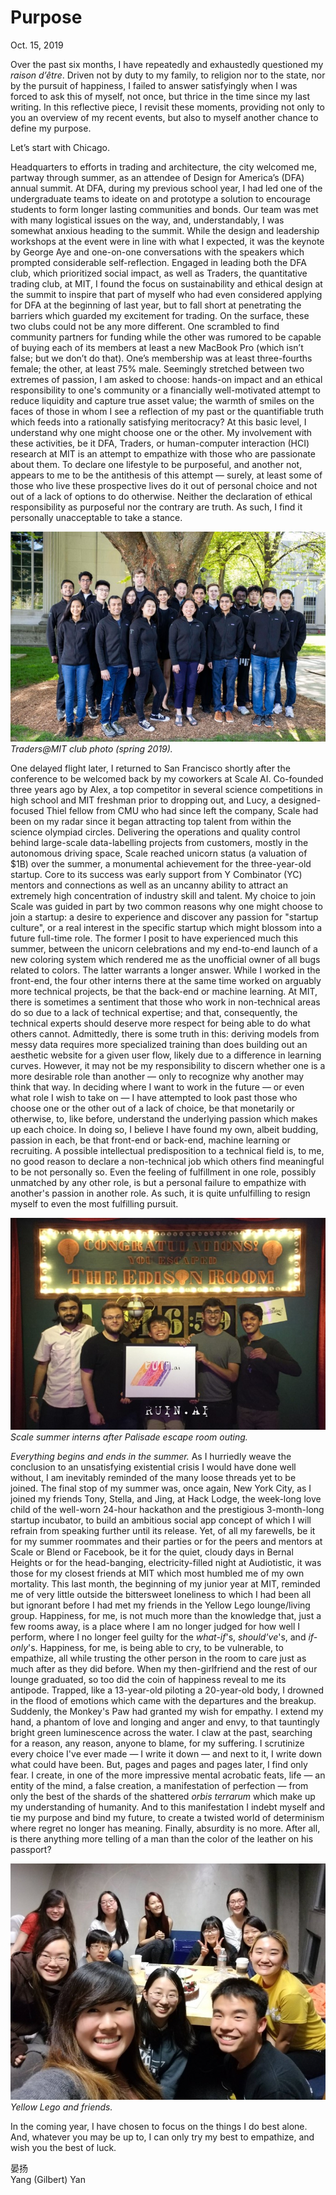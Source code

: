 <div class="next-subtitled"></div>

# Purpose

Oct. 15, 2019

Over the past six months, I have repeatedly and exhaustedly questioned my *raison d’être*. Driven not by duty to my family, to religion nor to the state, nor by the pursuit of happiness, I failed to answer satisfyingly when I was forced to ask this of myself, not once, but thrice in the time since my last writing. In this reflective piece, I revisit these moments, providing not only to you an overview of my recent events, but also to myself another chance to define my purpose.

Let’s start with Chicago.

Headquarters to efforts in trading and architecture, the city welcomed me, partway through summer, as an attendee of Design for America’s (DFA) annual summit. At DFA, during my previous school year, I had led one of the undergraduate teams to ideate on and prototype a solution to encourage students to form longer lasting communities and bonds. Our team was met with many logistical issues on the way, and, understandably, I was somewhat anxious heading to the summit. While the design and leadership workshops at the event were in line with what I expected, it was the keynote by George Aye and one-on-one conversations with the speakers which prompted considerable self-reflection. Engaged in leading both the DFA club, which prioritized social impact, as well as Traders, the quantitative trading club, at MIT, I found the focus on sustainability and ethical design at the summit to inspire that part of myself who had even considered applying for DFA at the beginning of last year, but to fall short at penetrating the barriers which guarded my excitement for trading. On the surface, these two clubs could not be any more different. One scrambled to find community partners for funding while the other was rumored to be capable of buying each of its members at least a new MacBook Pro (which isn’t false; but we don’t do that). One’s membership was at least three-fourths female; the other, at least 75% male. Seemingly stretched between two extremes of passion, I am asked to choose: hands-on impact and an ethical responsibility to one's community or a financially well-motivated attempt to reduce liquidity and capture true asset value; the warmth of smiles on the faces of those in whom I see a reflection of my past or the quantifiable truth which feeds into a rationally satisfying meritocracy? At this basic level, I understand why one might choose one or the other. My involvement with these activities, be it DFA, Traders, or human-computer interaction (HCI) research at MIT is an attempt to empathize with those who are passionate about them. To declare one lifestyle to be purposeful, and another not, appears to me to be the antithesis of this attempt — surely, at least some of those who live these prospective lives do it out of personal choice and not out of a lack of options to do otherwise. Neither the declaration of ethical responsibility as purposeful nor the contrary are truth. As such, I find it personally unacceptable to take a stance.

![](2019-10-15.md-assets/5-traders.jpg)
*Traders@MIT club photo (spring 2019).*

One delayed flight later, I returned to San Francisco shortly after the conference to be welcomed back by my coworkers at Scale AI. Co-founded three years ago by Alex, a top competitor in several science competitions in high school and MIT freshman prior to dropping out, and Lucy, a designed-focused Thiel fellow from CMU who had since left the company, Scale had been on my radar since it began attracting top talent from within the science olympiad circles. Delivering the operations and quality control behind large-scale data-labelling projects from customers, mostly in the autonomous driving space, Scale reached unicorn status (a valuation of $1B) over the summer, a monumental achievement for the three-year-old startup. Core to its success was early support from Y Combinator (YC) mentors and connections as well as an uncanny ability to attract an extremely high concentration of industry skill and talent. My choice to join Scale was guided in part by two common reasons why one might choose to join a startup: a desire to experience and discover any passion for "startup culture", or a real interest in the specific startup which might blossom into a future full-time role. The former I posit to have experienced much this summer, between the unicorn celebrations and my end-to-end launch of a new coloring system which rendered me as the unofficial owner of all bugs related to colors. The latter warrants a longer answer. While I worked in the front-end, the four other interns there at the same time worked on arguably more technical projects, be that the back-end or machine learning. At MIT, there is sometimes a sentiment that those who work in non-technical areas do so due to a lack of technical expertise; and that, consequently, the technical experts should deserve more respect for being able to do what others cannot. Admittedly, there is some truth in this: deriving models from messy data requires more specialized training than does building out an aesthetic website for a given user flow, likely due to a difference in learning curves. However, it may not be my responsibility to discern whether one is a more desirable role than another — only to recognize why another may think that way. In deciding where I want to work in the future — or even what role I wish to take on — I have attempted to look past those who choose one or the other out of a lack of choice, be that monetarily or otherwise, to, like before, understand the underlying passion which makes up each choice. In doing so, I believe I have found my own, albeit budding, passion in each, be that front-end or back-end, machine learning or recruiting. A possible intellectual predisposition to a technical field is, to me, no good reason to declare a non-technical job which others find meaningful to be not personally so. Even the feeling of fulfillment in one role, possibly unmatched by any other role, is but a personal failure to empathize with another's passion in another role. As such, it is quite unfulfilling to resign myself to even the most fulfilling pursuit.

![](2019-10-15.md-assets/5-scale.jpg)
*Scale summer interns after Palisade escape room outing.*

*Everything begins and ends in the summer.* As I hurriedly weave the conclusion to an unsatisfying existential crisis I would have done well without, I am inevitably reminded of the many loose threads yet to be joined. The final stop of my summer was, once again, New York City, as I joined my friends Tony, Stella, and Jing, at Hack Lodge, the week-long love child of the well-worn 24-hour hackathon and the prestigious 3-month-long startup incubator, to build an ambitious social app concept of which I will refrain from speaking further until its release. Yet, of all my farewells, be it for my summer roommates and their parties or for the peers and mentors at Scale or Blend or Facebook, be it for the quiet, cloudy days in Bernal Heights or for the head-banging, electricity-filled night at Audiotistic, it was those for my closest friends at MIT which most humbled me of my own mortality. This last month, the beginning of my junior year at MIT, reminded me of very little outside the bittersweet loneliness to which I had been all but ignorant before I had met my friends in the Yellow Lego lounge/living group. Happiness, for me, is not much more than the knowledge that, just a few rooms away, is a place where I am no longer judged for how well I perform, where I no longer feel guilty for the *what-if*'s, *should've*'s, and *if-only*'s. Happiness, for me, is being able to cry, to be vulnerable, to empathize, all while trusting the other person in the room to care just as much after as they did before. When my then-girlfriend and the rest of our lounge graduated, so too did the coin of happiness reveal to me its antipode. Trapped, like a 13-year-old piloting a 20-year-old body, I drowned in the flood of emotions which came with the departures and the breakup. Suddenly, the Monkey's Paw had granted my wish for empathy. I extend my hand, a phantom of love and longing and anger and envy, to that tauntingly bright green luminescence across the water. I claw at the past, searching for a reason, any reason, anyone to blame, for my suffering. I scrutinize every choice I've ever made — I write it down — and next to it, I write down what could have been. But, pages and pages and pages later, I find only fear. I create, in one of the more impressive mental acrobatic feats, life — an entity of the mind, a false creation, a manifestation of perfection — from only the best of the shards of the shattered *orbis terrarum* which make up my understanding of humanity. And to this manifestation I indebt myself and tie my purpose and bind my future, to create a twisted world of determinism where regret no longer has meaning. Finally, absurdity is no more. After all, is there anything more telling of a man than the color of the leather on his passport?

![](2019-10-15.md-assets/5-yellow-lego.jpg)
*Yellow Lego and friends.*

In the coming year, I have chosen to focus on the things I do best alone. And, whatever you may be up to, I can only try my best to empathize, and wish you the best of luck.

晏扬\
Yang (Gilbert) Yan
